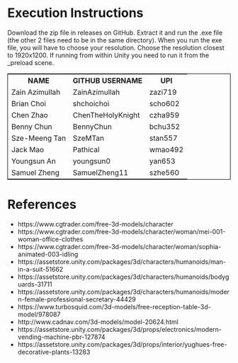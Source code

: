<h1>Execution Instructions</h1>

<p>
Download the zip file in releases on GitHub.
Extract it and run the .exe file (the other 2 files need to be in the same directory).
When you run the exe file, you will have to choose your resolution.
Choose the resolution closest to 1920x1200.
If running from within Unity you need to run it from the _preload scene.
</p>

<table style="width: 100%; border: 1px solid black">
<tr>
    <th>NAME</th>
    <th>GITHUB USERNAME</th>
    <th>UPI</th>
</tr>
<tr>
<tr>
    <td>Zain Azimullah</td>
    <td>ZainAzimullah</td>
    <td>zazi719</td>
</tr>
<tr>
    <td>Brian Choi</td>
    <td>shchoichoi</td>
    <td>scho602</td>
</tr>
<tr>
    <td>Chen Zhao</td>
    <td>ChenTheHolyKnight</td>
    <td>czha959</td>
</tr>
<tr>
    <td>Benny Chun</td>
    <td>BennyChun</td>
    <td>bchu352</td>
</tr>
<tr>
    <td>Sze-Meeng Tan</td>
    <td>SzeMTan</td>
    <td>stan557</td>
</tr>
<tr>
    <td>Jack Mao</td>
    <td>Pathical</td>
    <td>wmao492</td>
</tr>
<tr>
    <td>Youngsun An</td>
    <td>youngsun0</td>
    <td>yan653</td>
</tr>
<tr>
    <td>Samuel Zheng</td>
    <td>SamuelZheng11</td>
    <td>szhe560</td>
</tr>
</table>

<h1>References</h1>
<ul>
<li>https://www.cgtrader.com/free-3d-models/character</li>
<li>https://www.cgtrader.com/free-3d-models/character/woman/mei-001-woman-office-clothes</li>
<li>https://www.cgtrader.com/free-3d-models/character/woman/sophia-animated-003-idling</li>
<li>https://assetstore.unity.com/packages/3d/characters/humanoids/man-in-a-suit-51662</li>
<li>https://assetstore.unity.com/packages/3d/characters/humanoids/bodyguards-31711</li>
<li>https://assetstore.unity.com/packages/3d/characters/humanoids/modern-female-professional-secretary-44429</li>
<li>https://www.turbosquid.com/3d-models/free-reception-table-3d-model/978087</li>
<li>http://www.cadnav.com/3d-models/model-20624.html</li>
<li>https://assetstore.unity.com/packages/3d/props/electronics/modern-vending-machine-pbr-127874</li>
<li>https://assetstore.unity.com/packages/3d/props/interior/yughues-free-decorative-plants-13283</li>
</ul>
